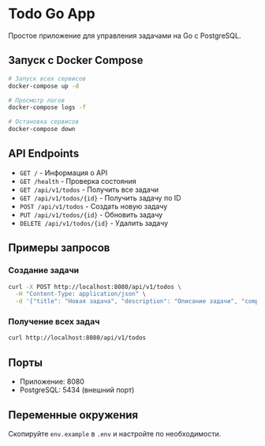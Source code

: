 # Todo Go App

Простое приложение для управления задачами на Go с PostgreSQL.

## Запуск с Docker Compose

```bash
# Запуск всех сервисов
docker-compose up -d

# Просмотр логов
docker-compose logs -f

# Остановка сервисов
docker-compose down
```

## API Endpoints

- `GET /` - Информация о API
- `GET /health` - Проверка состояния
- `GET /api/v1/todos` - Получить все задачи
- `GET /api/v1/todos/{id}` - Получить задачу по ID
- `POST /api/v1/todos` - Создать новую задачу
- `PUT /api/v1/todos/{id}` - Обновить задачу
- `DELETE /api/v1/todos/{id}` - Удалить задачу

## Примеры запросов

### Создание задачи
```bash
curl -X POST http://localhost:8080/api/v1/todos \
  -H "Content-Type: application/json" \
  -d '{"title": "Новая задача", "description": "Описание задачи", "completed": false}'
```

### Получение всех задач
```bash
curl http://localhost:8080/api/v1/todos
```

## Порты

- Приложение: 8080
- PostgreSQL: 5434 (внешний порт)

## Переменные окружения

Скопируйте `env.example` в `.env` и настройте по необходимости.
